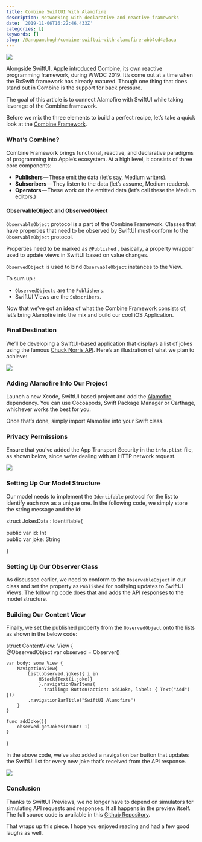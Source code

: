 ```yaml
---
title: Combine SwiftUI With Alamofire
description: Networking with declarative and reactive frameworks
date: '2019-11-06T16:22:46.433Z'
categories: []
keywords: []
slug: /@anupamchugh/combine-swiftui-with-alamofire-abb4cd4a0aca
---
```


![](/Users/anupamchugh/Downloads/medium-export-a4b48d5fe977f1f289836fecb566e574d085c11debefe6da1b475ac0c8622324/posts/md_1703150257140/img/1__7SYBgrbNOfbD45I3NRxeKA.jpeg)

Alongside SwiftUI, Apple introduced Combine, its own reactive programming framework, during WWDC 2019. It’s come out at a time when the RxSwift framework has already matured. Though one thing that does stand out in Combine is the support for back pressure.

The goal of this article is to connect Alamofire with SwiftUI while taking leverage of the Combine framework.

Before we mix the three elements to build a perfect recipe, let’s take a quick look at the [Combine Framework](https://developer.apple.com/documentation/combine).

### What’s Combine?

Combine Framework brings functional, reactive, and declarative paradigms of programming into Apple’s ecosystem. At a high level, it consists of three core components:

*   **Publishers** — These emit the data (let’s say, Medium writers).
*   **Subscribers** — They listen to the data (let’s assume, Medium readers).
*   **Operators** — These work on the emitted data (let’s call these the Medium editors.)

#### ObservableObject and ObservedObject

`ObservableObject` protocol is a part of the Combine Framework. Classes that have properties that need to be observed by SwiftUI must conform to the `ObservableObject` protocol.

Properties need to be marked as `@Published` , basically, a property wrapper used to update views in SwiftUI based on value changes.

`ObservedObject` is used to bind `ObservableObject` instances to the View.

To sum up :

*   `ObservedObjects` are the `Publishers`.
*   SwiftUI Views are the `Subscribers`.

Now that we’ve got an idea of what the Combine Framework consists of, let’s bring Alamofire into the mix and build our cool iOS Application.

### Final Destination

We’ll be developing a SwiftUI-based application that displays a list of jokes using the famous [Chuck Norris API](http://www.icndb.com/api/). Here’s an illustration of what we plan to achieve:

![](/Users/anupamchugh/Downloads/medium-export-a4b48d5fe977f1f289836fecb566e574d085c11debefe6da1b475ac0c8622324/posts/md_1703150257140/img/1__nwrW0CZtKgNNrrDk2REkjA.gif)

### Adding Alamofire Into Our Project

Launch a new Xcode, SwiftUI based project and add the [Alamofire](https://github.com/Alamofire/Alamofire) dependency. You can use Cocoapods, Swift Package Manager or Carthage, whichever works the best for you.

Once that’s done, simply import Alamofire into your Swift class.

### Privacy Permissions

Ensure that you’ve added the App Transport Security in the `info.plist` file, as shown below, since we’re dealing with an HTTP network request.

![](/Users/anupamchugh/Downloads/medium-export-a4b48d5fe977f1f289836fecb566e574d085c11debefe6da1b475ac0c8622324/posts/md_1703150257140/img/1__TNt0__zNUezFf__b97K1Uriw.png)

### Setting Up Our Model Structure

Our model needs to implement the `Identifable` protocol for the list to identify each row as a unique one. In the following code, we simply store the string message and the id:

struct JokesData : Identifiable{

public var id: Int  
public var joke: String

}

### Setting Up Our Observer Class

As discussed earlier, we need to conform to the `ObservableObject` in our class and set the property as `Published` for notifying updates to SwiftUI Views. The following code does that and adds the API responses to the model structure.

### Building Our Content View

Finally, we set the published property from the `ObservedObject` onto the lists as shown in the below code:

struct ContentView: View {  
    @ObservedObject var observed = Observer()  
      
    var body: some View {  
        NavigationView{  
            List(observed.jokes){ i in  
                HStack{Text(i.joke)}  
                }.navigationBarItems(  
                  trailing: Button(action: addJoke, label: { Text("Add") }))  
            .navigationBarTitle("SwiftUI Alamofire")  
        }  
    }  
      
    func addJoke(){  
        observed.getJokes(count: 1)  
    }  
}

In the above code, we’ve also added a navigation bar button that updates the SwiftUI list for every new joke that’s received from the API response.

![](/Users/anupamchugh/Downloads/medium-export-a4b48d5fe977f1f289836fecb566e574d085c11debefe6da1b475ac0c8622324/posts/md_1703150257140/img/1__QMNt2Nnutkf7D0FKbfW5gw.png)

### Conclusion

Thanks to SwiftUI Previews, we no longer have to depend on simulators for simulating API requests and responses. It all happens in the preview itself. The full source code is available in this [Github Repository](https://github.com/anupamchugh/iowncode/tree/master/SwiftUIAlamofire).

That wraps up this piece. I hope you enjoyed reading and had a few good laughs as well.
